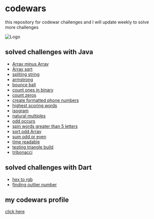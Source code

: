 
# codewars

this repository for codewar challenges and
 I will update weekly to solve more 
 challenges
 


![Logo](https://assets-global.website-files.com/62462834c60df92621c6b5be/62462c29f3165b55ea6255ea_light-text-logo-vertical.svg)


## solved challenges with Java

- [Array minus Array](codeWar/ArrayMinusArray.java)
- [Array sqrt](codeWar/Arraysqrt.java)
- [spliting string](codeWar/SplitString.java)
- [armstrong](codeWar/armstrong.java)
- [bounce ball](codeWar/bounce_ball.java)
- [count ones in binary](codeWar/countOnesInBin.java)
- [count zeros](codeWar/countZeros.java)
- [create formatted phone numbers](codeWar/createPhoneNumber.java)
- [highest scoring words](codeWar/highest_socring_words.java)
- [isogram](codeWar/isogram.java)
- [natural multiples](CodeWar/nutrualmultiples.java)
- [odd occurs](CodeWar/oddOccurs.java)
- [spin words greater than 5 letters](CodeWar/reverseIf5words.java)
- [sort odd Array](CodeWar/sortOddArray.java)
- [sum odd or even](CodeWar/sumOddOrEven.java)
- [time readable](CodeWar/timeReadable.java)
- [testing triangle build](codeWar/triangleBuild.java)
- [tribonacci](codeWar/tribonacci.java)

## solved challenges with Dart
- [hex to rgb](codeWar-dart/hex_to_rgb.dart)
- [finding outlier number](codeWar-dart/find_outlier.dart)


## my codewars  profile

[click here](https://www.codewars.com/users/mstafa_majid_saeed)

